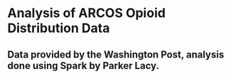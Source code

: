 # Analysis of ARCOS Opioid Distribution Data
## Data provided by the Washington Post, analysis done using Spark by Parker Lacy.



